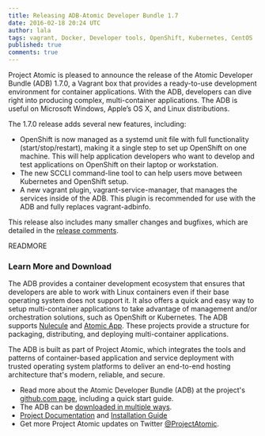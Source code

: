 ```yaml
---
title: Releasing ADB-Atomic Developer Bundle 1.7
date: 2016-02-18 20:24 UTC
author: lala
tags: vagrant, Docker, Developer tools, OpenShift, Kubernetes, CentOS
published: true
comments: true
---
```

Project Atomic is pleased to announce the release of the Atomic Developer Bundle (ADB) 1.7.0, a Vagrant box that provides a ready-to-use development environment for container applications. With the ADB, developers can dive right into producing complex, multi-container applications. The ADB is useful on Microsoft Windows, Apple’s OS X, and Linux distributions.

The 1.7.0 release adds several new features, including:

 * OpenShift is now managed as a systemd unit file with full functionality (start/stop/restart), making it a single step to set up OpenShift on one machine. This will help application developers who want to develop and test applications on OpenShift on their laptop or workstation.
 * The new SCCLI command-line tool to can help users move between Kubernetes and OpenShift setup.
 * A new vagrant plugin, vagrant-service-manager, that manages the services inside of the ADB. This plugin is recommended for use with the ADB and fully replaces vagrant-adbinfo.

 This release also includes many smaller changes and bugfixes, which are detailed in the [release comments](https://github.com/projectatomic/adb-atomic-developer-bundle/releases/tag/v1.7.0).

 READMORE

### Learn More and Download

The ADB provides a container development ecosystem that ensures that developers are able to work with Linux containers even if their base operating system does not support it. It also offers a quick and easy way to setup multi-container applications to take advantage of management and/or orchestration solutions, such as OpenShift or Kubernetes. The ADB supports [Nulecule](http://www.projectatomic.io/docs/nulecule/) and [Atomic App](http://www.projectatomic.io/docs/atomicapp/). These projects provide a structure for packaging, distributing, and deploying multi-container applications.

The ADB is built as part of Project Atomic, which integrates the tools and patterns of container-based application and service deployment with trusted operating system platforms to deliver an end-to-end hosting architecture that's modern, reliable, and secure.

 * Read more about the Atomic Developer Bundle (ADB) at the project's [github.com page](https://github.com/projectatomic/adb-atomic-developer-bundle), including a quick start guide.
 * The ADB can be [downloaded in multiple ways](https://github.com/projectatomic/adb-atomic-developer-bundle/blob/master/docs/installing.rst#3-download-the-adb).
 * [Project Documentation](https://github.com/projectatomic/adb-atomic-developer-bundle#documentation) and [Installation Guide](https://github.com/projectatomic/adb-atomic-developer-bundle/blob/master/docs/installing.rst)
 * Get more Project Atomic updates on Twitter [@ProjectAtomic](https://twitter.com/projectatomic).
